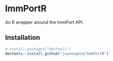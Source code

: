 ImmPortR
================

<!-- README.md is generated from README.Rmd. Please edit that file -->
An R wrapper around the ImmPort API.

Installation
------------

``` r
# install.packages("devtools")
devtools::install_github("juyeongkim/ImmPortR")
```
